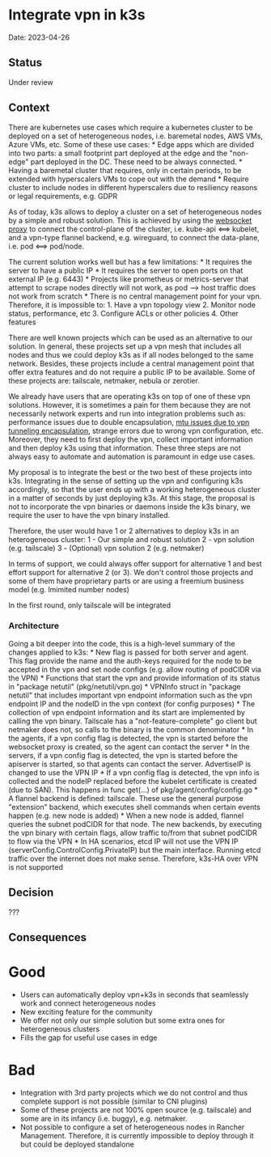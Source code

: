 # Integrate vpn in k3s

Date: 2023-04-26

## Status

Under review

## Context

There are kubernetes use cases which require a kubernetes cluster to be deployed on a set of heterogeneous nodes, i.e. baremetal nodes, AWS VMs, Azure VMs, etc. Some of these use cases:
	* Edge apps which are divided into two parts: a small footprint part deployed at the edge and the "non-edge" part deployed in the DC. These need to be always connected.
	* Having a baremetal cluster that requires, only in certain periods, to be extended with hyperscalers VMs to cope out with the demand
	* Require cluster to include nodes in different hyperscalers due to resiliency reasons or legal requirements, e.g. GDPR

As of today, k3s allows to deploy a cluster on a set of heterogeneous nodes by a simple and robust solution. This is achieved by using the [websocket proxy](https://github.com/k3s-io/k3s/blob/main/pkg/agent/run.go#L277) to connect the control-plane of the cluster, i.e. kube-api <==> kubelet, and a vpn-type flannel backend, e.g. wireguard, to connect the data-plane, i.e. pod <==> pod/node.

The current solution works well but has a few limitations:
	* It requires the server to have a public IP
	* It requires the server to open ports on that external IP (e.g. 6443)
    * Projects like prometheus or metrics-server that attempt to scrape nodes directly will not work, as pod --> host traffic does not work from scratch
	* There is no central management point for your vpn. Therefore, it is impossible to:
		1. Have a vpn topology view 
		2. Monitor node status, performance, etc
		3. Configure ACLs or other policies
		4. Other features

There are well known projects which can be used as an alternative to our solution. In general, these projects set up a vpn mesh that includes all nodes and thus we could deploy k3s as if all nodes belonged to the same network. Besides, these projects include a central management point that offer extra features and do not require a public IP to be available. Some of these projects are: tailscale, netmaker, nebula or zerotier.

We already have users that are operating k3s on top of one of these vpn solutions. However, it is sometimes a pain for them because they are not necessarily network experts and run into integration problems such as: performance issues due to double encapsulation, [mtu issues due to vpn tunneling encapsulation](https://github.com/k3s-io/k3s/issues/4743), strange errors due to wrong vpn configuration, etc. Moreover, they need to first deploy the vpn, collect important information and then deploy k3s using that information. These three steps are not always easy to automate and automation is paramount in edge use cases.

My proposal is to integrate the best or the two best of these projects into k3s. Integrating in the sense of setting up the vpn and configuring k3s accordingly, so that the user ends up with a working heterogeneous cluster in a matter of seconds by just deploying k3s. At this stage, the proposal is not to incorporate the vpn binaries or daemons inside the k3s binary, we require the user to have the vpn binary installed.

Therefore, the user would have 1 or 2 alternatives to deploy k3s in an heterogeneous cluster:
1 - Our simple and robust solution
2 - vpn solution (e.g. tailscale)
3 - (Optional) vpn solution 2 (e.g. netmaker)

In terms of support, we could always offer support for alternative 1 and best effort support for alternative 2 (or 3). We don't control those projects and some of them have proprietary parts or are using a freemium business model (e.g. lmimited number nodes)

In the first round, only tailscale will be integrated

### Architecture

Going a bit deeper into the code, this is a high-level summary of the changes applied to k3s:
	* New flag is passed for both server and agent. This flag provide the name and the auth-keys required for the node to be accepted in the vpn and set node configs (e.g. allow routing of podCIDR via the VPN)
	* Functions that start the vpn and provide information of its status in "package netutil" (pkg/netutil/vpn.go)
	* VPNInfo struct in "package netutil" that includes important vpn endpoint information such as the vpn endpoint IP and the nodeID in the vpn context (for config purposes)
	* The collection of vpn endpoint information and its start are implemented by calling the vpn binary. Tailscale has a "not-feature-complete" go client but netmaker does not, so calls to the binary is the common denominator
	* In the agents, if a vpn config flag is detected, the vpn is started before the websocket proxy is created, so the agent can contact the server
	* In the servers, if a vpn config flag is detected, the vpn is started before the apiserver is started, so that agents can contact the server. AdvertiseIP is changed to use the VPN IP
	* If a vpn config flag is detected, the vpn info is collected and the nodeIP replaced before the kubelet certificate is created (due to SAN). This happens in func get(...) of pkg/agent/config/config.go
	* A flannel backend is defined: tailscale. These use the general purpose "extension" backend, which executes shell commands when certain events happen (e.g. new node is added)
	* When a new node is added, flannel queries the subnet podCIDR for that node. The new backends, by executing the vpn binary with certain flags, allow traffic to/from that subnet podCIDR to flow via the VPN
    * In HA scenarios, etcd IP will not use the VPN IP (serverConfig.ControlConfig.PrivateIP) but the main interface. Running etcd traffic over the internet does not make sense. Therefore, k3s-HA over VPN is not supported


## Decision

???

## Consequences

Good
====
* Users can automatically deploy vpn+k3s in seconds that seamlessly work and connect heterogeneous nodes
* New exciting feature for the community
* We offer not only our simple solution but some extra ones for heterogeneous clusters
* Fills the gap for useful use cases in edge

Bad
===
* Integration with 3rd party projects which we do not control and thus complete support is not possible (similar to CNI plugins)
* Some of these projects are not 100% open source (e.g. tailscale) and some are in its infancy (i.e. buggy), e.g. netmaker.
* Not possible to configure a set of heterogeneous nodes in Rancher Management. Therefore, it is currently impossible to deploy through it but could be deployed standalone

